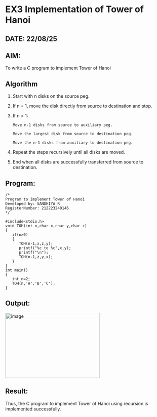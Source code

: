 # EX3 Implementation of Tower of Hanoi
## DATE: 22/08/25
## AIM:
To write a C program to implement Tower of Hanoi

## Algorithm
1. Start with n disks on the source peg.
2. If n = 1, move the disk directly from source to destination and stop.
3. If n > 1:

       Move n-1 disks from source to auxiliary peg.

       Move the largest disk from source to destination peg.

       Move the n-1 disks from auxiliary to destination peg.

4. Repeat the steps recursively until all disks are moved.
5. End when all disks are successfully transferred from source to destination.

## Program:
```
/*
Program to implement Tower of Hanoi
Developed by: SANDHIYA R
RegisterNumber: 212223240146
*/

#include<stdio.h>
void TOH(int n,char x,char y,char z)
{
   if(n>0)
   {
      TOH(n-1,x,z,y);
      printf("%c to %c",x,y);
      printf("\n");
      TOH(n-1,z,y,x);
   }
}
int main()
{
   int n=2;
   TOH(n,'A','B','C');
}
```

## Output:
<img width="298" height="206" alt="image" src="https://github.com/user-attachments/assets/4623a882-c936-44c6-a09a-fa88b4983bb0" />



## Result:
Thus, the C program to implement Tower of Hanoi using recursion is implemented successfully.
